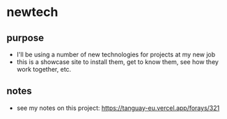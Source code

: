 # newtech

## purpose

- I'll be using a number of new technologies for projects at my new job
- this is a showcase site to install them, get to know them, see how they work together, etc.

## notes

- see my notes on this project: https://tanguay-eu.vercel.app/forays/321
